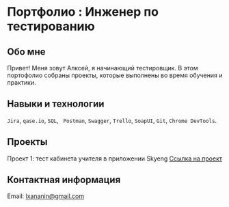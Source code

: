 # Портфолио : Инженер по тестированию


## Обо мне

Привет! Меня зовут Алксей, я начинающий тестировщик. 
В этом портофолио собраны проекты, которые выполнены во время обучения и практики.


## Навыки и технологии
``Jira``, ``qase.io``, ``SQL``, `` Postman``, ``Swagger``, ``Trello``,
``SoapUI``, ``Git``, ``Chrome DevTools``.


## Проекты
Проект 1: тест кабинета учителя в приложении Skyeng
<a href="https://lxananin.atlassian.net/wiki/spaces/~5e22dcc35523db0ca66befd7/pages/4947969/1-+2-">Ссылка на проект </a>


## Контактная информация
Email: <lxananin@gmail.com>



